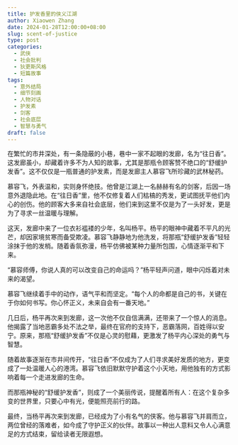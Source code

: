 ```yaml
---
title: 护发香里的侠义江湖
author: Xiaowen Zhang
date: 2024-01-28T12:00:00+08:00
slug: scent-of-justice
type: post
categories:
  - 武侠
  - 社会批判
  - 狄更斯风格
  - 短篇故事
tags:
  - 意外结局
  - 细节刻画
  - 人物对话
  - 护发素
  - 剑客
  - 社会底层
  - 智慧与勇气
draft: false
---
```


在繁忙的市井深处，有一条隐蔽的小巷，巷中一家不起眼的发廊，名为“往日香”。这发廊虽小，却藏着许多不为人知的故事，尤其是那瓶令顾客赞不绝口的“舒缓护发香”。这不仅仅是一瓶普通的护发素，而是发廊主人慕容飞所珍藏的武林秘药。

慕容飞，外表温和，实则身怀绝技。他曾是江湖上一名赫赫有名的剑客，后因一场意外退隐此地。在“往日香”里，他不仅修复着人们枯槁的秀发，更试图抚平他们内心的创伤。他的顾客大多来自社会底层，他们来到这里不仅是为了一头好发，更是为了寻求一丝温暖与理解。

这天，发廊中来了一位衣衫褴褛的少年，名叫杨平。杨平的眼神中藏着不平凡的光芒，却因家境贫寒而备受欺凌。慕容飞静静地为他洗发，将那瓶“舒缓护发香”轻轻涂抹于他的发梢。随着香氛弥漫，杨平仿佛被某种力量所包围，心情逐渐平和下来。

“慕容师傅，你说人真的可以改变自己的命运吗？”杨平轻声问道，眼中闪烁着对未来的渴望。

慕容飞继续着手中的动作，语气平和而坚定。“每个人的命都是自己的书，关键在于你如何书写。你心怀正义，未来自会有一番天地。”

几日后，杨平再次来到发廊，这一次他不仅自信满满，还带来了一个惊人的消息。他揭露了当地恶霸多处不法之举，最终在官府的支持下，恶霸落网，百姓得以安宁。原来，那瓶“舒缓护发香”不仅是心灵的慰藉，更激发了杨平内心深处的勇气与智慧。

随着故事逐渐在市井间传开，“往日香”不仅成为了人们寻求美好发质的地方，更变成了一处温暖人心的港湾。慕容飞依旧默默守护着这个小天地，用他独有的方式影响着每一个走进发廊的生命。

而那瓶神秘的“舒缓护发香”，则成了一个美丽传说，提醒着所有人：在这个复杂多变的世界里，只要心中有光，便能照亮前行的路。

最终，当杨平再次来到发廊，已经成为了小有名气的侠客。他与慕容飞并肩而立，两位曾经的落难者，如今成了守护正义的伙伴。故事以一种出人意料又令人心满意足的方式结束，留给读者无限遐想。